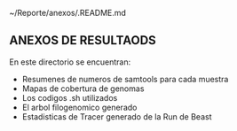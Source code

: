
~/Reporte/anexos/.README.md

## ANEXOS DE RESULTAODS
En este directorio se encuentran:
* Resumenes de numeros de samtools para cada muestra
* Mapas de cobertura de genomas
* Los codigos .sh utilizados
* El arbol filogenomico generado
* Estadisticas de Tracer generado de la Run de Beast
